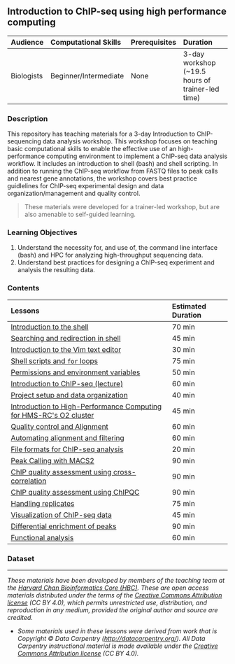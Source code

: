 ## Introduction to ChIP-seq using high performance computing


| Audience | Computational Skills | Prerequisites | Duration |
:----------|:----------|:----------|:----------|
| Biologists | Beginner/Intermediate | None | 3-day workshop (~19.5 hours of trainer-led time)|

### Description

This repository has teaching materials for a 3-day Introduction to ChIP-sequencing data analysis workshop. This workshop focuses on teaching basic computational skills to enable the effective use of an high-performance computing environment to implement a ChIP-seq data analysis workflow. It includes an introduction to shell (bash) and shell scripting. In addition to running the ChIP-seq workflow from FASTQ files to peak calls and nearest gene annotations, the workshop covers best practice guidlelines for ChIP-seq experimental design and data organization/management and quality control.

> These materials were developed for a trainer-led workshop, but are also amenable to self-guided learning.

### Learning Objectives

1.	Understand the necessity for, and use of, the command line interface (bash) and HPC for analyzing high-throughput sequencing data.
2.	Understand best practices for designing a ChIP-seq experiment and analysis the resulting data.


### Contents

| Lessons            | Estimated Duration |
|:------------------------|:----------|
|[Introduction to the shell](https://hbctraining.github.io/Intro-to-Shell/lessons/01_the_filesystem.html) | 70 min |
|[Searching and redirection in shell](https://hbctraining.github.io/Intro-to-Shell/lessons/02_searching_files.html) | 45 min |
|[Introduction to the Vim text editor ](https://hbctraining.github.io/Intro-to-Shell/lessons/03_vim.html) | 30 min |
|[Shell scripts and `for` loops](https://hbctraining.github.io/Intro-to-Shell/lessons/04_loops_and_scripts.html) | 75 min |
|[Permissions and environment variables](https://hbctraining.github.io/Intro-to-Shell/lessons/05_permissions_and_environment_variables.html) | 50 min |
|[Introduction to ChIP-seq (lecture)](https://hbctraining.github.io/Intro-to-ChIPseq/) | 60 min |
|[Project setup and data organization](https://hbctraining.github.io/Intro-to-ChIPseq/lessons/01_Intro_chipseq_data_organization.html) | 40 min |
|[Introduction to High-Performance Computing for HMS-RC's O2 cluster](https://hbctraining.github.io/Intro-to-rnaseq-hpc-O2/lectures/HPC_intro_O2.pdf) | 45 min |
|[Quality control and Alignment](https://hbctraining.github.io/Intro-to-ChIPseq/lessons/02_QC_and_alignment.html) | 60 min |
|[Automating alignment and filtering]() | 60 min |
|[File formats for ChIP-seq analysis]() | 20 min |
|[Peak Calling with MACS2](https://hbctraining.github.io/Intro-to-ChIPseq/lessons/03_peak_calling_macs.html) | 90 min |
|[ChIP quality assessment using cross-correlation](https://hbctraining.github.io/Intro-to-ChIPseq/lessons/04_QC_cross_correlation.html) | 90 min |
|[ChIP quality assessment using ChIPQC](https://hbctraining.github.io/Intro-to-ChIPseq/lessons/05_QC_quality_metrics.html) | 90 min |
|[Handling replicates](https://hbctraining.github.io/Intro-to-ChIPseq/lessons/06_handling-replicates.html) | 75 min |
|[Visualization of ChIP-seq data](https://hbctraining.github.io/Intro-to-ChIPseq/lessons/10_QC_visualization.html) | 45 min |
|[Differential enrichment of peaks](https://hbctraining.github.io/Intro-to-ChIPseq/lessons/09_differential_peaks.html) | 90 min |
|[Functional analysis](https://hbctraining.github.io/Intro-to-ChIPseq/lessons/08_functional_analysis.html) | 60 min 



### Dataset


***
*These materials have been developed by members of the teaching team at the [Harvard Chan Bioinformatics Core (HBC)](http://bioinformatics.sph.harvard.edu/). These are open access materials distributed under the terms of the [Creative Commons Attribution license](https://creativecommons.org/licenses/by/4.0/) (CC BY 4.0), which permits unrestricted use, distribution, and reproduction in any medium, provided the original author and source are credited.*

* *Some materials used in these lessons were derived from work that is Copyright © Data Carpentry (http://datacarpentry.org/). 
All Data Carpentry instructional material is made available under the [Creative Commons Attribution license](https://creativecommons.org/licenses/by/4.0/) (CC BY 4.0).*

